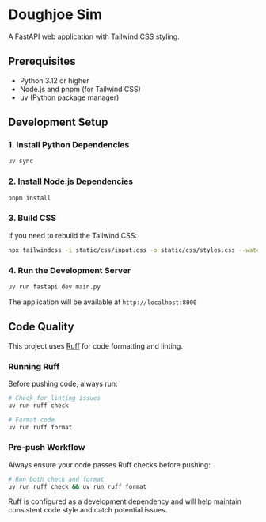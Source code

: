 # Doughjoe Sim

A FastAPI web application with Tailwind CSS styling.

## Prerequisites

- Python 3.12 or higher
- Node.js and pnpm (for Tailwind CSS)
- uv (Python package manager)

## Development Setup

### 1. Install Python Dependencies

```bash
uv sync
```

### 2. Install Node.js Dependencies

```bash
pnpm install
```

### 3. Build CSS

If you need to rebuild the Tailwind CSS:

```bash
npx tailwindcss -i static/css/input.css -o static/css/styles.css --watch
```

### 4. Run the Development Server

```bash
uv run fastapi dev main.py
```

The application will be available at `http://localhost:8000`

## Code Quality

This project uses [Ruff](https://docs.astral.sh/ruff/) for code formatting and linting.

### Running Ruff

Before pushing code, always run:

```bash
# Check for linting issues
uv run ruff check

# Format code
uv run ruff format
```

### Pre-push Workflow

Always ensure your code passes Ruff checks before pushing:

```bash
# Run both check and format
uv run ruff check && uv run ruff format
```

Ruff is configured as a development dependency and will help maintain consistent code style and catch potential issues.

